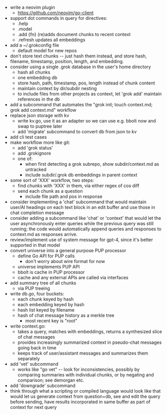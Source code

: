 - write a neovim plugin
  - https://github.com/neovim/go-client
- support dot commands in query for directives:
  - .help
  - .model
  - .add {fn} (re)adds document chunks to recent context
  - .refresh updates all embeddings 
- add a ~/.grokconfig file
  - default model for new repos
- don't store text chunks -- just hash them instead, and store
  hash, filename, timestamp, position, length, and embedding.
- consider using a single .grok database in the user's home directory
  - hash all chunks
  - one embedding db
  - store hash, path, timestamp, pos, length instead of chunk content
  - maintain context by dir/subdir nesting
  - to include files from other projects as context, let 'grok add'
    maintain references in the db
- add a subcommand that automates the "grok init; touch context.md; grok add context.md" workflow
- replace json storage with kv
  - write kv.go, use it as an adapter so we can use e.g. bbolt now and
    swap to puptree later
  - add 'migrate' subcommand to convert db from json to kv
- add cli test cases
- make workflow more like git:
  - add 'grok status'
  - add .grokignore
  - one of:
    - when first detecting a grok subrepo, show subdir/context.md as untracked
    - include subdir/.grok db embeddings in parent context
- some sort of 'XXX' workflow, two steps:
  - find chunks with 'XXX' in them, via either regex of cos diff
  - send each chunk as a question
    - include file path and pos in response
- consider implementing a 'chat' subcommand that would maintain 
  user/AI headings on each text block in an edit buffer and use those
  in chat completion message
- consider adding a subcommand like 'chat' or 'context' that would let
  the user asynchronously enter queries while the previous query was
  still running; the code would automatically append queries and
  responses to context.md as responses arrive.
- review/implement use of system message for gpt-4, since it's better
  supported in that model
- convert universe into a general purpose PUP processor 
  - define Go API for PUP calls
    - don't worry about wire format for now
  - universe implements PUP API 
  - bbolt is cache in PUP processor
  - cache and any external APIs are called via interfaces 
- add summary tree of all chunks
  - via PUP treeing
- write db.go, four buckets:
  - each chunk keyed by hash
  - each embedding keyed by hash
  - hash list keyed by filename
  - hash of chat message history as a merkle tree 
    - most recent key is "root"
- write context.go: 
  - takes a query, matches with embeddings, returns a synthesized
    slice of chat messages
  - provides increasingly summarized context in pseudo-chat messages
    going back in time
  - keeps track of user/assistant messages and summarizes them
    separately
- add 'vet' subcommand
  - works like "go vet" -- look for inconsistencies, possibly by
    comparing summaries with individual chunks, or by negating and
    comparison; see demorgan etc.
- add 'downgrade' subcommand 
- think through what a scripting or compiled language would look like
  that would let us generate context from question+db, see and edit
  the query before sending, have results incorporated in same buffer
  as part of context for next query
